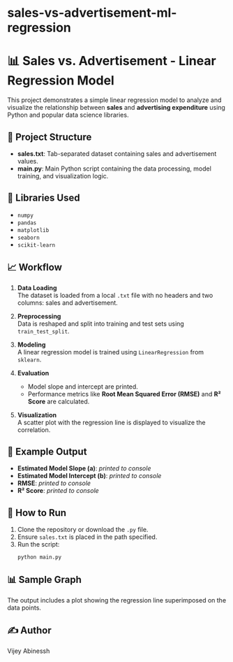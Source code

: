 # sales-vs-advertisement-ml-regression

# 📊 Sales vs. Advertisement - Linear Regression Model

This project demonstrates a simple linear regression model to analyze and visualize the relationship between **sales** and **advertising expenditure** using Python and popular data science libraries.

## 📁 Project Structure

- **sales.txt**: Tab-separated dataset containing sales and advertisement values.
- **main.py**: Main Python script containing the data processing, model training, and visualization logic.

## 🧰 Libraries Used

- `numpy`
- `pandas`
- `matplotlib`
- `seaborn`
- `scikit-learn`

## 📈 Workflow

1. **Data Loading**  
   The dataset is loaded from a local `.txt` file with no headers and two columns: sales and advertisement.

2. **Preprocessing**  
   Data is reshaped and split into training and test sets using `train_test_split`.

3. **Modeling**  
   A linear regression model is trained using `LinearRegression` from `sklearn`.

4. **Evaluation**  
   - Model slope and intercept are printed.
   - Performance metrics like **Root Mean Squared Error (RMSE)** and **R² Score** are calculated.

5. **Visualization**  
   A scatter plot with the regression line is displayed to visualize the correlation.

## 🧪 Example Output

- **Estimated Model Slope (a)**: _printed to console_  
- **Estimated Model Intercept (b)**: _printed to console_  
- **RMSE**: _printed to console_  
- **R² Score**: _printed to console_

## 📌 How to Run

1. Clone the repository or download the `.py` file.
2. Ensure `sales.txt` is placed in the path specified.
3. Run the script:
   ```bash
   python main.py
   ```

## 📊 Sample Graph

The output includes a plot showing the regression line superimposed on the data points.

## ✍️ Author

Vijey Abinessh
